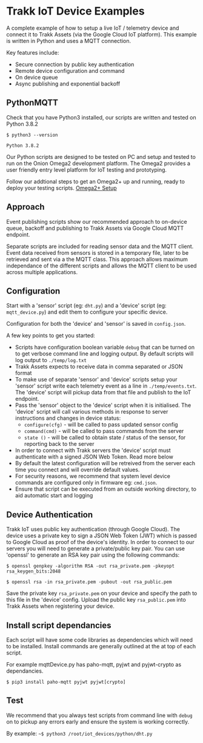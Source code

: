 # Trakk IoT Device Examples

A complete example of how to setup a live IoT / telemetry device and connect it to Trakk Assets (via the Google Cloud IoT platform). 
This example is written in Python and uses a MQTT connection. 

Key features include:
- Secure connection by public key authentication
- Remote device configuration and command
- On device queue
- Async publishing and exponential backoff

## PythonMQTT

Check that you have Python3 installed, our scripts are written and tested on Python 3.8.2

`$ python3 --version`

`Python 3.8.2`

Our Python scripts are designed to be tested on PC and setup and tested to run on the Onion Omega2 development platform. The Omega2 provides a user friendly entry level platform for IoT testing and prototyping.

Follow our addtional steps to get an Omega2+ up and running, ready to deploy your testing scripts. [Omega2+ Setup](./omega2.md)

## Approach

Event publishing scripts show our recommended approach to on-device queue, backoff and publishing to Trakk Assets via Google Cloud MQTT endpoint.

Separate scripts are included for reading sensor data and the MQTT client.
Event data received from sensors is stored in a temporary file, later to be retrieved and sent via a the MQTT class.
This approach allows maximum independance of the different scripts and allows the MQTT client to be used across multiple applications.

## Configuration

Start with a 'sensor' script (eg: `dht.py`) and a 'device' script (eg: `mqtt_device.py`) and edit them to configure your specific device. 

Configuration for both the 'device' and 'sensor' is saved in `config.json`.

A few key points to get you started:

- Scripts have configuration boolean variable `debug` that can be turned on to get verbose command line and logging output. By default scripts will log output to `./temp/log.txt`
- Trakk Assets expects to receive data in comma separated or JSON format
- To make use of separate 'sensor' and 'device' scripts setup your 'sensor' script write each telemetry event as a line in `./temp/events.txt`. The 'device' script will pickup data from that file and publish to the IoT endpoint.
- Pass the 'sensor' object to the 'device' script when it is initialised. The 'device' script will call various methods in response to server instructions and changes in device status:
  - `configure(cfg)` - will be called to pass updated sensor config
  - `command(cmd)` - will be called to pass commands from the server
  - `state ()` - will be called to obtain state / status of the sensor, for reporting back to the server
- In order to connect with Trakk servers the 'device' script must authenticate with a signed JSON Web Token. Read more below
- By default the latest configuration will be retreived from the server each time you connect and will override default values.
- For security reasons, we recommend that system level device commands are configured only in firmware eg: `cmd.json`.
- Ensure that script can be executed from an outside working directory, to aid automatic start and logging

## Device Authentication

Trakk IoT uses public key authentication (through Google Cloud). The device uses a private key to sign a JSON Web Token (JWT) which is passed to Google Cloud as proof of the device's identity.
In order to connect to our servers you will need to generate a private/public key pair. You can use 'openssl' to generate an RSA key pair using the following commands:

`$ openssl genpkey -algorithm RSA -out rsa_private.pem -pkeyopt rsa_keygen_bits:2048`

`$ openssl rsa -in rsa_private.pem -pubout -out rsa_public.pem`

Save the private key `rsa_private.pem` on your device and specify the path to this file in the 'device' config. Upload the public key `rsa_public.pem` into Trakk Assets when registering your device.

## Install script dependancies

Each script will have some code libraries as dependencies which will need to be installed. Install commands are generally outlined at the at top of each script.

For example mqttDevice.py has paho-mqtt, pyjwt and pyjwt-crypto as dependancies. 

`$ pip3 install paho-mqtt pyjwt pyjwt[crypto]`

## Test

We recommend that you always test scripts from command line with `debug` on to pickup any errors early and ensure the system is working correctly.

By example: `~$ python3 /root/iot_devices/python/dht.py`
